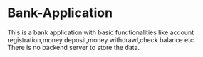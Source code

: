 # Bank-Application <br>
This is a bank application with basic functionalities like account registration,money deposit,money withdrawl,check balance etc.
<br> There is no backend server to store the data.
